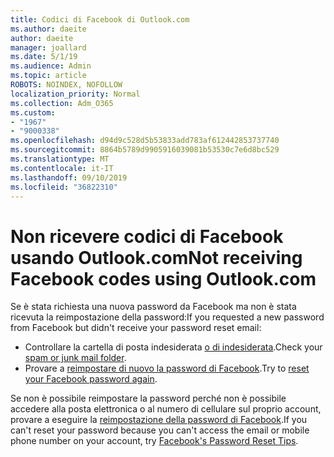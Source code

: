 ```yaml
---
title: Codici di Facebook di Outlook.com
ms.author: daeite
author: daeite
manager: joallard
ms.date: 5/1/19
ms.audience: Admin
ms.topic: article
ROBOTS: NOINDEX, NOFOLLOW
localization_priority: Normal
ms.collection: Adm_O365
ms.custom:
- "1967"
- "9000338"
ms.openlocfilehash: d94d9c528d5b53833add783af612442853737740
ms.sourcegitcommit: 8864b5789d9905916039081b53530c7e6d8bc529
ms.translationtype: MT
ms.contentlocale: it-IT
ms.lasthandoff: 09/10/2019
ms.locfileid: "36822310"
---
```

# <a name="not-receiving-facebook-codes-using-outlookcom"></a><span data-ttu-id="eb298-102">Non ricevere codici di Facebook usando Outlook.com</span><span class="sxs-lookup"><span data-stu-id="eb298-102">Not receiving Facebook codes using Outlook.com</span></span>

<span data-ttu-id="eb298-103">Se è stata richiesta una nuova password da Facebook ma non è stata ricevuta la reimpostazione della password:</span><span class="sxs-lookup"><span data-stu-id="eb298-103">If you requested a new password from Facebook but didn't receive your password reset email:</span></span>

- <span data-ttu-id="eb298-104">Controllare la cartella di posta indesiderata [o di indesiderata](https://outlook.live.com/mail/junkemail).</span><span class="sxs-lookup"><span data-stu-id="eb298-104">Check your [spam or junk mail folder](https://outlook.live.com/mail/junkemail).</span></span>
- <span data-ttu-id="eb298-105">Provare a [reimpostare di nuovo la password di Facebook](https://aka.ms/facebook-password-reset).</span><span class="sxs-lookup"><span data-stu-id="eb298-105">Try to [reset your Facebook password again](https://aka.ms/facebook-password-reset).</span></span>

<span data-ttu-id="eb298-106">Se non è possibile reimpostare la password perché non è possibile accedere alla posta elettronica o al numero di cellulare sul proprio account, provare a eseguire la [reimpostazione della password di Facebook](https://aka.ms/facebook-password-help).</span><span class="sxs-lookup"><span data-stu-id="eb298-106">If you can't reset your password because you can't access the email or mobile phone number on your account, try [Facebook's Password Reset Tips](https://aka.ms/facebook-password-help).</span></span>